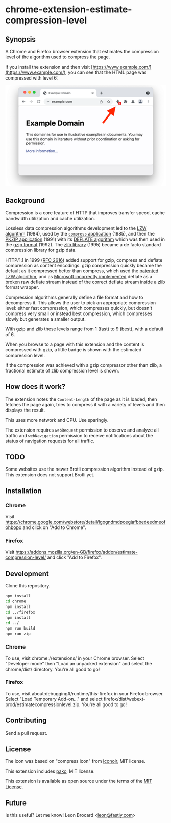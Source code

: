 # chrome-extension-estimate-compression-level

## Synopsis

A Chrome and Firefox browser extension that estimates the compression
level of the algorithm used to compress the page.

If you install the extension and then visit [https://www.example.com/](https://www.example.com/), you can see that the HTML page was compressed with level 6:

![Screenshot](shared/images/screenshot.png)

## Background

Compression is a core feature of HTTP that improves transfer speed,
cache bandwidth utilization and cache utilization.

Lossless data compression algorithms development led to the [LZW
algorithm](https://en.wikipedia.org/wiki/Lempel%E2%80%93Ziv%E2%80%93Welch)
(1984), used by the [`compress`
application](https://en.wikipedia.org/wiki/Compress) (1985), and then
the [PKZIP application](https://en.wikipedia.org/wiki/PKZIP) (1991)
with its [DEFLATE algorithm](https://en.wikipedia.org/wiki/Deflate)
which was then used in the [gzip
format](https://en.wikipedia.org/wiki/Gzip) (1992). The [zlib
library](https://en.wikipedia.org/wiki/Zlib) (1995) became a de facto
standard compression library for gzip data.

HTTP/1.1 in 1999 ([RFC 2616](https://datatracker.ietf.org/doc/html/rfc2616/#section-3.5)) added support for gzip, compress and
deflate compression as content encodings. gzip compression quickly
became the default as it compressed better than compress, which used
the [patented LZW algorithm](https://en.wikipedia.org/wiki/Lempel%E2%80%93Ziv%E2%80%93Welch#Patents), and as [Microsoft incorrectly implemented](https://stackoverflow.com/questions/9170338/why-are-major-web-sites-using-gzip/9186091#9186091)
deflate as a broken raw deflate stream instead of the correct deflate
stream inside a zlib format wrapper.

Compression algorithms generally define a file format and how to
decompress it. This allows the user to pick an appropriate compression
level: either fast compression, which compresses quickly, but doesn't
compress very small or instead best compression, which compresses
slowly but generates a smaller output.

With gzip and zlib these levels range from 1 (fast) to 9 (best), with a
default of 6.

When you browse to a page with this extension and the content is
compressed with gzip, a little badge is shown with the estimated
compression level.

If the compression was achieved with a gzip compressor other
than zlib, a fractional estimate of zlib compression level is shown.

## How does it work?

The extension notes the `Content-Length` of the page as it is
loaded, then fetches the page again, tries to compress it with a
variety of levels and then displays the result.

This uses more network and CPU. Use sparingly.

The extension requires `webRequest` permission to observe and analyze
all traffic and `webNavigation` permission to receive notifications
about the status of navigation requests for all traffic.

## TODO

Some websites use the newer Brotli compression algorithm instead of gzip.
This extension does not support Brotli yet.

## Installation

### Chrome

Visit
https://chrome.google.com/webstore/detail/lgogndmdpoegjafbbedeedmeofohbopo
and click on "Add to Chrome".

### Firefox

Visit https://addons.mozilla.org/en-GB/firefox/addon/estimate-compression-level/ and click "Add to Firefox".

## Development

Clone this repository.

```bash
npm install
cd chrome
npm install
cd ../firefox
npm install
cd ../
npm run build
npm run zip
```

### Chrome

To use, visit chrome://extensions/ in your Chrome browser. Select
"Developer mode" then "Load an unpacked extension" and select the
chrome/dist/ directory. You're all good to go!

### Firefox

To use, visit about:debugging#/runtime/this-firefox in your Firefox
browser. Select "Load Temporary Add-on..." and select
firefox/dist/webext-prod/estimatecompressionlevel.zip. You're all good
to go!

## Contributing

Send a pull request.

## License

The icon was based on "compress icon" from
[Iconoir](https://iconoir.com/), MIT license.

This extension includes [pako](https://nodeca.github.io/pako/), MIT
license.

This extension is available as open source under the terms of the [MIT
License](http://opensource.org/licenses/MIT).

## Future

Is this useful? Let me know! Leon Brocard <<leon@fastly.com>>
